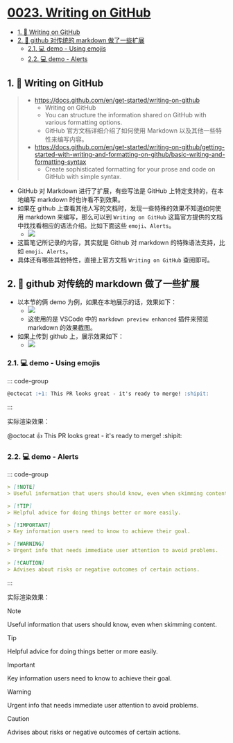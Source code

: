 # [0023. Writing on GitHub](https://github.com/Tdahuyou/TNotes.notes/tree/main/notes/0023.%20Writing%20on%20GitHub)

<!-- region:toc -->
- [1. 🔗 Writing on GitHub](#1--writing-on-github)
- [2. 📒 github 对传统的 markdown 做了一些扩展](#2--github-对传统的-markdown-做了一些扩展)
  - [2.1. 💻 demo - Using emojis](#21--demo---using-emojis)
  - [2.2. 💻 demo - Alerts](#22--demo---alerts)
<!-- endregion:toc -->

## 1. 🔗 Writing on GitHub

> - https://docs.github.com/en/get-started/writing-on-github
>   - Writing on GitHub
>   - You can structure the information shared on GitHub with various formatting options.
>   - GitHub 官方文档详细介绍了如何使用 Markdown 以及其他一些特性来编写内容。
> - https://docs.github.com/en/get-started/writing-on-github/getting-started-with-writing-and-formatting-on-github/basic-writing-and-formatting-syntax
>   - Create sophisticated formatting for your prose and code on GitHub with simple syntax.

- GitHub 对 Markdown 进行了扩展，有些写法是 GitHub 上特定支持的，在本地编写 markdown 时也许看不到效果。
- 如果在 github 上查看其他人写的文档时，发现一些特殊的效果不知道如何使用 markdown 来编写，那么可以到 `Writing on GitHub` 这篇官方提供的文档中找找看相应的语法介绍。比如下面这些 `emoji`、`Alerts`。
  - ![](https://cdn.jsdelivr.net/gh/Tdahuyou/imgs@main/2024-10-16-15-19-48.png)
- 这篇笔记所记录的内容，其实就是 Github 对 markdown 的特殊语法支持，比如 `emoji`、`Alerts`。
- 具体还有哪些其他特性，直接上官方文档 `Writing on GitHub` 查阅即可。

## 2. 📒 github 对传统的 markdown 做了一些扩展

- 以本节的俩 demo 为例，如果在本地展示的话，效果如下：
  - ![](https://cdn.jsdelivr.net/gh/Tdahuyou/imgs@main/2024-10-16-15-20-36.png)
  - 这使用的是 VSCode 中的 `markdown preview enhanced` 插件来预览 markdown 的效果截图。
- 如果上传到 github 上，展示效果如下：
  - ![](https://cdn.jsdelivr.net/gh/Tdahuyou/imgs@main/2024-10-16-15-19-48.png)

### 2.1. 💻 demo - Using emojis

::: code-group

```md [源码]
@octocat :+1: This PR looks great - it's ready to merge! :shipit:
```

:::

实际渲染效果：

@octocat :+1: This PR looks great - it's ready to merge! :shipit:

### 2.2. 💻 demo - Alerts

::: code-group

```md [源码]
> [!NOTE]
> Useful information that users should know, even when skimming content.

> [!TIP]
> Helpful advice for doing things better or more easily.

> [!IMPORTANT]
> Key information users need to know to achieve their goal.

> [!WARNING]
> Urgent info that needs immediate user attention to avoid problems.

> [!CAUTION]
> Advises about risks or negative outcomes of certain actions.
```

:::

实际渲染效果：

> [!NOTE]
> Useful information that users should know, even when skimming content.

> [!TIP]
> Helpful advice for doing things better or more easily.

> [!IMPORTANT]
> Key information users need to know to achieve their goal.

> [!WARNING]
> Urgent info that needs immediate user attention to avoid problems.

> [!CAUTION]
> Advises about risks or negative outcomes of certain actions.
